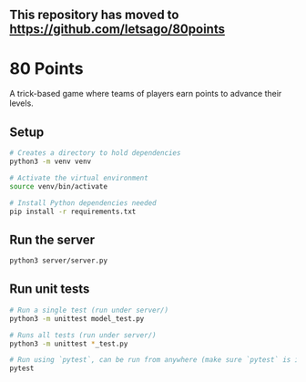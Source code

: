 ## This repository has moved to https://github.com/letsago/80points

# 80 Points

A trick-based game where teams of players earn points to advance their levels.

## Setup 

```bash
# Creates a directory to hold dependencies
python3 -m venv venv

# Activate the virtual environment
source venv/bin/activate

# Install Python dependencies needed
pip install -r requirements.txt
```

## Run the server

```bash
python3 server/server.py
```

## Run unit tests

```bash
# Run a single test (run under server/)
python3 -m unittest model_test.py

# Runs all tests (run under server/)
python3 -m unittest *_test.py

# Run using `pytest`, can be run from anywhere (make sure `pytest` is installed)
pytest
```
